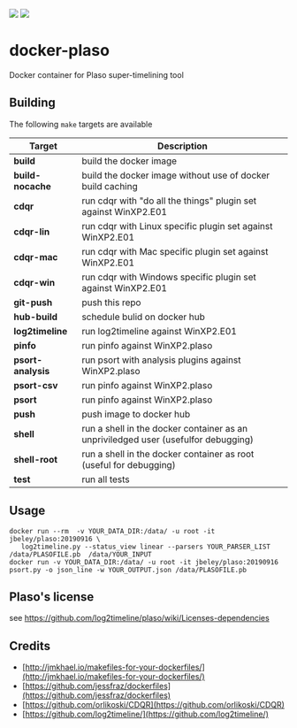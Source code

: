 [![](https://images.microbadger.com/badges/image/jbeley/plaso.svg)](https://microbadger.com/images/jbeley/plaso "Get your own image badge on microbadger.com")
[![](https://images.microbadger.com/badges/version/jbeley/plaso.svg)](https://microbadger.com/images/jbeley/plaso "Get your own version badge on microbadger.com")

# docker-plaso
Docker container for Plaso super-timelining tool

## Building
The following `make` targets are available

|Target|Description
|------|------|
|**build**|build the docker image|
|**build-nocache**|build the docker image without use of docker build caching|
|**cdqr**|run cdqr with "do all the things" plugin set against WinXP2.E01|
|**cdqr-lin**|run cdqr with Linux specific plugin set against WinXP2.E01|
|**cdqr-mac**|run cdqr with Mac specific plugin set against WinXP2.E01|
|**cdqr-win**|run cdqr with Windows specific plugin set against WinXP2.E01|
|**git-push**|push this repo|
|**hub-build**|schedule bulid on docker hub|
|**log2timeline**|run log2timeline against WinXP2.E01|
|**pinfo**|run pinfo against WinXP2.plaso|
|**psort-analysis**|run psort with analysis plugins  against WinXP2.plaso|
|**psort-csv**|run pinfo against WinXP2.plaso|
|**psort**|run pinfo against WinXP2.plaso|
|**push**|push image to docker hub|
|**shell**|run a shell in the docker container as an unpriviledged user (usefulfor debugging)|
|**shell-root**|run a shell in the docker container as root (useful for debugging)|
|**test**|run all tests|

## Usage
```
docker run --rm  -v YOUR_DATA_DIR:/data/ -u root -it jbeley/plaso:20190916 \
   log2timeline.py --status_view linear --parsers YOUR_PARSER_LIST /data/PLASOFILE.pb  /data/YOUR_INPUT
docker run -v YOUR_DATA_DIR:/data/ -u root -it jbeley/plaso:20190916 psort.py -o json_line -w YOUR_OUTPUT.json /data/PLASOFILE.pb
```


## Plaso's license
see https://github.com/log2timeline/plaso/wiki/Licenses-dependencies

## Credits

* [http://jmkhael.io/makefiles-for-your-dockerfiles/](http://jmkhael.io/makefiles-for-your-dockerfiles/)
* [https://github.com/jessfraz/dockerfiles](https://github.com/jessfraz/dockerfiles)
* [https://github.com/orlikoski/CDQR](https://github.com/orlikoski/CDQR)
* [https://github.com/log2timeline/](https://github.com/log2timeline/)
